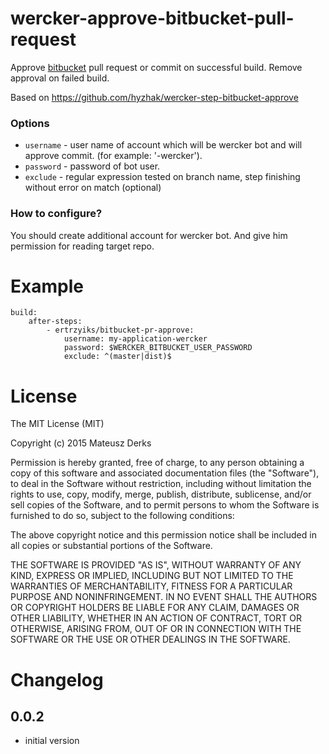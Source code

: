 # wercker-approve-bitbucket-pull-request
Approve [bitbucket](http://bitbucket.com) pull request or commit on successful build. Remove approval on failed build.

Based on https://github.com/hyzhak/wercker-step-bitbucket-approve

### Options

* `username` - user name of account which will be wercker bot and will approve commit. (for example: '<owner>-wercker').
* `password` - password of bot user.
* `exclude` - regular expression tested on branch name, step finishing without error on match (optional)

### How to configure?

You should create additional account for wercker bot. And give him permission for reading target repo.

# Example

    build:
        after-steps:
            - ertrzyiks/bitbucket-pr-approve:
                username: my-application-wercker
                password: $WERCKER_BITBUCKET_USER_PASSWORD
                exclude: ^(master|dist)$

# License

The MIT License (MIT)

Copyright (c) 2015 Mateusz Derks

Permission is hereby granted, free of charge, to any person obtaining a copy of
this software and associated documentation files (the "Software"), to deal in
the Software without restriction, including without limitation the rights to
use, copy, modify, merge, publish, distribute, sublicense, and/or sell copies of
the Software, and to permit persons to whom the Software is furnished to do so,
subject to the following conditions:

The above copyright notice and this permission notice shall be included in all
copies or substantial portions of the Software.

THE SOFTWARE IS PROVIDED "AS IS", WITHOUT WARRANTY OF ANY KIND, EXPRESS OR
IMPLIED, INCLUDING BUT NOT LIMITED TO THE WARRANTIES OF MERCHANTABILITY, FITNESS
FOR A PARTICULAR PURPOSE AND NONINFRINGEMENT. IN NO EVENT SHALL THE AUTHORS OR
COPYRIGHT HOLDERS BE LIABLE FOR ANY CLAIM, DAMAGES OR OTHER LIABILITY, WHETHER
IN AN ACTION OF CONTRACT, TORT OR OTHERWISE, ARISING FROM, OUT OF OR IN
CONNECTION WITH THE SOFTWARE OR THE USE OR OTHER DEALINGS IN THE SOFTWARE.

# Changelog

## 0.0.2
- initial version

